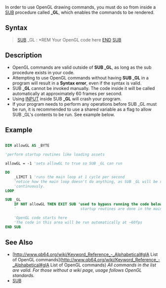 In order to use OpenGL drawing commands, you must do so from inside a [SUB](SUB) procedure called **_GL**, which enables the commands to be rendered.


## Syntax

> [SUB](SUB) _GL
> : *REM Your OpenGL code here
>  [END](END) [SUB](SUB)

## Description

* OpenGL commands are valid outside of **SUB _GL**, as long as the sub procedure exists in your code.
* Attempting to use OpenGL commands without having **SUB _GL** in a program will result in a **Syntax error**, even if the syntax is valid.
* SUB **_GL** cannot be invoked manually. The code inside it will be called automatically at approximately 60 frames per second.
* Using [INPUT](INPUT) inside SUB **_GL** will crash your program.
* If your program needs to perform any operations before SUB _GL must be run, it is recommended to use a shared variable as a flag to allow SUB _GL's contents to be run. See example below.


## Example



```vb

DIM allowGL AS _BYTE

'perform startup routines like loading assets

allowGL = -1 'sets allowGL to true so SUB _GL can run

DO
    _LIMIT 1 'runs the main loop at 1 cycle per second
    'notice how the main loop doesn't do anything, as SUB _GL will be running
    'continuously.
LOOP

SUB _GL
    IF NOT allowGL THEN EXIT SUB 'used to bypass running the code below until
    '                             startup routines are done in the main module

    'OpenGL code starts here
    'The code in this area will be run automatically at ~60fps
END SUB 

```


## See Also

* [http://www.qb64.org/wiki/Keyword_Reference_-_Alphabetical#glA List of OpenGL commands](http://www.qb64.org/wiki/Keyword_Reference_-_Alphabetical#glA List of OpenGL commands) *All commands in the list are valid. For those without a wiki page, usage follows OpenGL standards.*
* [SUB](SUB)




